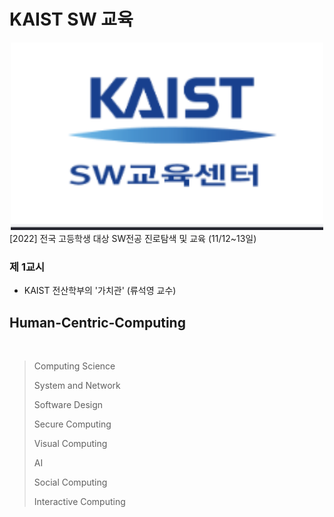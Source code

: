 <h1>KAIST SW 교육</h1>

<div align=center> 
  <img src = "./img/sw.png" width="500" height="300"> 
</div>
[2022] 전국 고등학생 대상 SW전공 진로탐색 및 교육 (11/12~13일)

<br>

### 제 1교시 

 - KAIST 전산학부의 '가치관' (류석영 교수)

 <h2>Human-Centric-Computing</h2>
<br>

>Computing Science
>
>System and Network 
>
>Software Design
>
>Secure Computing
>
>Visual Computing
>
>AI
>
>Social Computing
>
>Interactive Computing

<br>
